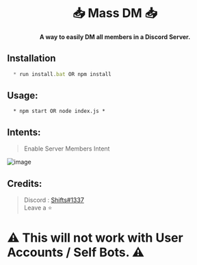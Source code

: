 <h1 align="center"> 📥 Mass DM 📥 </h1>

<p align='center'>
  <b>A way to easily DM all members in a Discord Server.</b><br>
</p>

## Installation
```js
  * run install.bat OR npm install
```

##  Usage:
```
  * npm start OR node index.js *
```

## Intents:

> Enable Server Members Intent

![image](https://github.com/ignshifts/Mass-DM/assets/74390871/4ec5a6be-ab3c-4b17-b13e-967212c0390a)

##  Credits:
 > Discord : [Shifts#1337](https://discord.com/users/994717305542021244)
 > <br>Leave a ⭐


# ⚠️<b> This will not work with User Accounts / Self Bots. ⚠️
